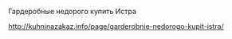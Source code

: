 Гардеробные недорого купить Истра 
 
http://kuhninazakaz.info/page/garderobnie-nedorogo-kupit-istra/